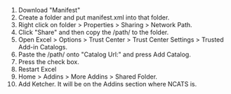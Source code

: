 1. Download "Manifest"
2. Create a folder and put manifest.xml into that folder.
3. Right click on folder > Properties > Sharing > Network Path.
4. Click "Share" and then copy the /path/ to the folder.
5. Open Excel > Options > Trust Center > Trust Center Settings > Trusted Add-in Catalogs.
6. Paste the /path/ onto "Catalog Url:" and press Add Catalog.
7. Press the check box.
8. Restart Excel
9. Home > Addins > More Addins > Shared Folder.
10. Add Ketcher. It will be on the Addins section where NCATS is.
